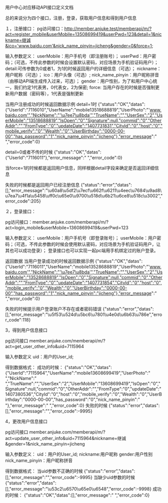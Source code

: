 用户中心对应移动API接口定义文档

总的来说分为四个接口，注册，登录，获取用户信息和得到用户信息

１，注册接口：
pg访问接口：http://member.anjuke.test/memberapi/m/?act=register_mobile&userMobile=13508699419&userPwd=123&detail=1&nickname=继诚&ico='www.baidu.com'&nick_name_pinyin=jicheng&gender=0&force=1;

输入参数定义：
userMobile：用户手机号（即注册账号）；
userPwd：用户密码；（可选，不传此参数的时候会设置默认密码，对应场景为手机验证码用户）；
detail:可传参数为0或者1，为1的时候返回用户的详细信息（可选）；
nickname：用户昵称（可选）；
ico：用户头像（可选）;
nick_name_pinyin：用户昵称拼音（由移动API端生成传入过来，可选）；
gender：用户性别，为了和用户中心统一，我们约定1代表男，0代表女，2为保密;
force: 当用户存在的时候是否强制更新用户数据（密码等），1代表是强制更新

当用户注册成功的时候返回数据示例
detail=1时
{"status":"OK","datas":{"UserId":"7116010","UserName":"mobile13518688819","UserPhoto":"'www.baidu.com'","NickName":"'\u7ee7\u8bda'","TrueName":"","UserSex":"2","UserMobile":"13518688819","IsOpen":"0","Signature":null,"commid":"0","OtherAddr":"","FromType":"0","updateDate":"1407731831","CityId":"0","host":"0","mobile_verify":"0","Wealth":"0","UserBirthday":"0000-00-00","has_password":"1","nick_name_pinyin":"jicheng"},"error_message":" ","error_code":0}

detail=0或者不传的时候
{"status":"OK","datas":{"UserId":"7116011"},"error_message":" ","error_code":0}

当force=1的时候都是返回用户信息，同样根据detail字段来确定是否返回详细信息

失败的时候都是返回用户已经注册信息
{"status":"error","datas":[],"error_message":"\u60a8\u5df2\u7ecf\u662f\u6211\u4eec\u7684\u9ad8\u7ea7\u4f1a\u5458\uff0c\u65e0\u9700\u518d\u6b21\u6ce8\u518c\u3002","error_code":205}

２，登录接口：

pg访问接口：member.anjuke.com/memberapi/m/?act=login_mobile&userMobile=13608699419&userPwd=123

输入参数定义：
userMobile：用户手机号（即登录账号）；
userMobile：用户密码；（可选，不传此参数的时候会使用默认密码，对应场景为手机验证码用户，让其也可以成功登录）；
登录接口也可以实现一起pc端用手机绑定过的账户登录。

返回数据
当用户登录成功的时候返回数据示例
{"status":"OK","datas":{"UserId":"7116011","UserName":"mobile13528688819","UserPhoto":"'www.baidu.com'","NickName":"'\u7ee7\u8bda'","TrueName":"","UserSex":"2","UserMobile":"13528688819","IsOpen":"0","Signature":null,"commid":"0","OtherAddr":"","FromType":"0","updateDate":"1407731854","CityId":"0","host":"0","mobile_verify":"0","Wealth":"0","UserBirthday":"0000-00-00","has_password":"1","nick_name_pinyin":"jicheng"},"error_message":" ","error_code":0}

失败的时候提示用户登录账户不存在或者密码错误
{"status":"error","datas":[],"error_message":"\u5f53\u524d\u5bc6\u7801\u4e0d\u6b63\u786e","error_code":118}

3，得到用户信息接口

pg访问接口
member.anjuke.com/memberapi/m/?act=get_user_other_info&uid=7115964

输入参数定义
uid：用户的User_id;

得到数据格式：
成功的时候：
{"status":"OK","datas":{"UserId":"7115964","UserName":"mobile13608699419","UserPhoto":" ","NickName":" ","TrueName":"","UserSex":"2","UserMobile":"13608699419","IsOpen":"0","Signature":null,"commid":"0","OtherAddr":"","FromType":"0","updateDate":"1407380536","CityId":"0","host":"0","mobile_verify":"0","Wealth":"0","UserBirthday":"0000-00-00","has_password":"0","nick_name_pinyin":" "},"error_message":" ","error_code":0}
失败的时候
{"status":"error","datas":[],"error_message":"","error_code":-9995}


4，更改用户信息接口

pg访问接口
member.anjuke.com/memberapi/m/?act=update_user_other_info&uid=7115964&nickname=继诚&gender=1&nick_name_pinyin=jicheng

输入参数定义： 
uid：用户的User_id;
nickname:用户昵称
gender:用户性别
nick_name_pinyin：用户昵称拼音

得到数据格式：
当uid参数不正确的时候
{"status":"error","datas":[],"error_message":"","error_code":-9995}
当缺少uid参数的时候
{"status":"error","datas":[],"error_message":"\u53c2\u6570\u65e0\u6548","error_code":-9998}
成功的时候：
{"status":"OK","datas":[],"error_message":" ","error_code":0}


